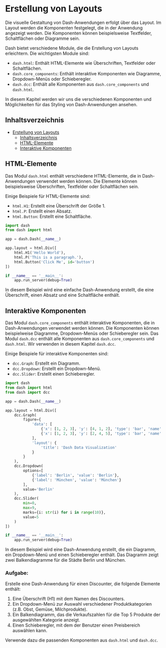 # Erstellung von Layouts

Die visuelle Gestaltung von Dash-Anwendungen erfolgt über das Layout. Im Layout werden die Komponenten festgelegt, die in der Anwendung angezeigt werden. Die Komponenten können beispielsweise Textfelder, Schaltflächen oder Diagramme sein.

Dash bietet verschiedene Module, die die Erstellung von Layouts erleichtern. Die wichtigsten Module sind:

- `dash.html`: Enthält HTML-Elemente wie Überschriften, Textfelder oder Schaltflächen.
- `dash.core_components`: Enthält interaktive Komponenten wie Diagramme, Dropdown-Menüs oder Schieberegler.
- `dash.dcc`: Enthält alle Komponenten aus `dash.core_components` und `dash.html`.

In diesem Kapitel werden wir uns die verschiedenen Komponenten und Möglichkeiten für das Styling von Dash-Anwendungen ansehen.

## Inhaltsverzeichnis

- [Erstellung von Layouts](#erstellung-von-layouts)
  - [Inhaltsverzeichnis](#inhaltsverzeichnis)
  - [HTML-Elemente](#html-elemente)
  - [Interaktive Komponenten](#interaktive-komponenten)

## HTML-Elemente

Das Modul `dash.html` enthält verschiedene HTML-Elemente, die in Dash-Anwendungen verwendet werden können. Die Elemente können beispielsweise Überschriften, Textfelder oder Schaltflächen sein.

Einige Beispiele für HTML-Elemente sind:

- `html.H1`: Erstellt eine Überschrift der Größe 1.
- `html.P`: Erstellt einen Absatz.
- `html.Button`: Erstellt eine Schaltfläche.

```python
import dash
from dash import html

app = dash.Dash(__name__)

app.layout = html.Div([
    html.H1('Hello World'),
    html.P('This is a paragraph.'),
    html.Button('Click Me', id='button')
])

if __name__ == '__main__':
    app.run_server(debug=True)
```

In diesem Beispiel wird eine einfache Dash-Anwendung erstellt, die eine Überschrift, einen Absatz und eine Schaltfläche enthält.

## Interaktive Komponenten

Das Modul `dash.core_components` enthält interaktive Komponenten, die in Dash-Anwendungen verwendet werden können. Die Komponenten können beispielweise Diagramme, Dropdown-Menüs oder Schieberegler sein. Das Modul `dash.dcc` enthält alle Komponenten aus `dash.core_components` und `dash.html`. Wir verwenden in diesem Kapitel `dash.dcc`.

Einige Beispiele für interaktive Komponenten sind:

- `dcc.Graph`: Erstellt ein Diagramm.
- `dcc.Dropdown`: Erstellt ein Dropdown-Menü.
- `dcc.Slider`: Erstellt einen Schieberegler.

```python
import dash
from dash import html
from dash import dcc

app = dash.Dash(__name__)

app.layout = html.Div([
    dcc.Graph(
        figure={
            'data': [
                {'x': [1, 2, 3], 'y': [4, 1, 2], 'type': 'bar', 'name': 'Berlin'},
                {'x': [1, 2, 3], 'y': [2, 4, 5], 'type': 'bar', 'name': 'München'},
            ],
            'layout': {
                'title': 'Dash Data Visualization'
            }
        }
    ),
    dcc.Dropdown(
        options=[
            {'label': 'Berlin', 'value': 'Berlin'},
            {'label': 'München', 'value': 'München'}
        ],
        value='Berlin'
    ),
    dcc.Slider(
        min=0,
        max=9,
        marks={i: str(i) for i in range(10)},
        value=5
    )
])

if __name__ == '__main__':
    app.run_server(debug=True)
```

In diesem Beispiel wird eine Dash-Anwendung erstellt, die ein Diagramm, ein Dropdown-Menü und einen Schieberegler enthält. Das Diagramm zeigt zwei Balkendiagramme für die Städte Berlin und München.

### Aufgabe:

Erstelle eine Dash-Anwendung für einen Discounter, die folgende Elemente enthält:

1. Eine Überschrift (H1) mit dem Namen des Discounters.
2. Ein Dropdown-Menü zur Auswahl verschiedener Produktkategorien (z.B. Obst, Gemüse, Milchprodukte).
3. Ein Balkendiagramm, das die Verkaufszahlen für die Top 5 Produkte der ausgewählten Kategorie anzeigt.
4. Einen Schieberegler, mit dem der Benutzer einen Preisbereich auswählen kann.

Verwende dazu die passenden Komponenten aus `dash.html` und `dash.dcc`.